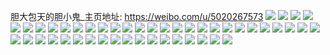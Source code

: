 胆大包天的胆小鬼_主页地址: https://weibo.com/u/5020267573 
![](https://wx4.sinaimg.cn/mw2000/005tKwVDly1h801ar3j9zj30sg0sgwl4.jpg) 
![](https://wx4.sinaimg.cn/mw2000/005tKwVDly1h6qyh67cdjj311t0scnmh.jpg) 
![](https://wx4.sinaimg.cn/mw2000/005tKwVDly1h6qygtyt3bj32bu333dwo.jpg) 
![](https://wx4.sinaimg.cn/mw2000/005tKwVDly1h6qygvc911j32c0340u0y.jpg) 
![](https://wx4.sinaimg.cn/mw2000/005tKwVDly1h6qygwd0kxj32c0340ajg.jpg) 
![](https://wx4.sinaimg.cn/mw2000/005tKwVDly1h6al47iq59j32c03404qp.jpg) 
![](https://wx4.sinaimg.cn/mw2000/005tKwVDly1h6hefkuefrj32c0340hdt.jpg) 
![](https://wx4.sinaimg.cn/mw2000/005tKwVDly1h6hxxyfw37j33402c01ky.jpg) 
![](https://wx4.sinaimg.cn/mw2000/005tKwVDly1h61mfpdhd0j33402c0tox.jpg) 
![](https://wx4.sinaimg.cn/mw2000/005tKwVDly1h61mfqrtp6j33402c0qhs.jpg) 
![](https://wx4.sinaimg.cn/mw2000/005tKwVDly1h61mfjp7ocj32c0340k8q.jpg) 
![](https://wx4.sinaimg.cn/mw2000/005tKwVDly1h61mfnz3zwj32c03407wh.jpg) 
![](https://wx4.sinaimg.cn/mw2000/005tKwVDly1h61mfgufl2j33402c01kz.jpg) 
![](https://wx4.sinaimg.cn/mw2000/005tKwVDly1h6dhrfsgyjj33402c0e82.jpg) 
![](https://wx4.sinaimg.cn/mw2000/005tKwVDly1h6akh4sla5j32mu1z4ap5.jpg) 
![](https://wx4.sinaimg.cn/mw2000/005tKwVDly1h6akgbvym1j32ac2cnk5a.jpg) 
![](https://wx4.sinaimg.cn/mw2000/005tKwVDly1h6dhr1wgb3j33402c0npe.jpg) 
![](https://wx4.sinaimg.cn/mw2000/005tKwVDly1h61mfmfj8rj33402c0h4d.jpg) 
![](https://wx4.sinaimg.cn/mw2000/005tKwVDly1h6fnp20wblj33402c0u0y.jpg) 
![](https://wx4.sinaimg.cn/mw2000/005tKwVDly1h6f2jrm0qij33402c0qk2.jpg) 
![](https://wx4.sinaimg.cn/mw2000/005tKwVDly1h65bdd3zcoj33402c0tv1.jpg) 
![](https://wx4.sinaimg.cn/mw2000/005tKwVDly1h6f2ju1z10j326w2danau.jpg) 
![](https://wx4.sinaimg.cn/mw2000/005tKwVDly1h61mfl1641j33402c0npe.jpg) 
![](https://wx4.sinaimg.cn/mw2000/005tKwVDly1h6fnokivgvj32c03407wk.jpg) 
![](https://wx4.sinaimg.cn/mw2000/005tKwVDly1h6f2jh48iwj327z1nz7ct.jpg) 
![](https://wx4.sinaimg.cn/mw2000/005tKwVDly1h6fnnxabpuj32v12btto1.jpg) 
![](https://wx4.sinaimg.cn/mw2000/005tKwVDly1h67lwxdlf1j32c0340x0u.jpg) 
![](https://wx4.sinaimg.cn/mw2000/005tKwVDly1h67o60v7egj32c03404dq.jpg) 
![](https://wx4.sinaimg.cn/mw2000/005tKwVDly1h67lsaqxctj31qk2begqb.jpg) 
![](https://wx4.sinaimg.cn/mw2000/005tKwVDly1h67nn6709ij32c0340npe.jpg) 
![](https://wx4.sinaimg.cn/mw2000/005tKwVDly1h67og1kcdhj30c90c9add.jpg) 
![](https://wx4.sinaimg.cn/mw2000/005tKwVDly1h67o64e0hbj30wi0zwwql.jpg) 
![](https://wx4.sinaimg.cn/mw2000/005tKwVDly1h67onk033oj32c0340aue.jpg) 
![](https://wx4.sinaimg.cn/mw2000/005tKwVDly1h5zi48tr29j32qj28hnpd.jpg) 
![](https://wx4.sinaimg.cn/mw2000/005tKwVDly1h5fugbi36sj30u0140122.jpg) 
![](https://wx4.sinaimg.cn/mw2000/005tKwVDly1h5fuhqa5vgj30u0140tdy.jpg) 
![](https://wx4.sinaimg.cn/mw2000/005tKwVDly1h4nwjou75uj32mv1z5e81.jpg) 
![](https://wx4.sinaimg.cn/mw2000/005tKwVDly1h4nrszrcjcj33402c0e81.jpg) 
![](https://wx4.sinaimg.cn/mw2000/005tKwVDly1h4p9k1v7c5j30wi14bdmo.jpg) 
![](https://wx4.sinaimg.cn/mw2000/005tKwVDly1h4nwjx9vffj32c02c0b2c.jpg) 
![](https://wx4.sinaimg.cn/mw2000/005tKwVDly1h4p9k3wn7mj328p2z74qq.jpg) 
![](https://wx4.sinaimg.cn/mw2000/005tKwVDly1h4qa8b0dywj32441lytyl.jpg) 
![](https://wx4.sinaimg.cn/mw2000/005tKwVDly1h4p9k1e4scj31k11mknih.jpg) 
![](https://wx4.sinaimg.cn/mw2000/005tKwVDly1h4jmrbaze2j33402c0u0y.jpg) 
![](https://wx4.sinaimg.cn/mw2000/005tKwVDly1h3qnopnmhvj33k02o0npd.jpg) 
![](https://wx4.sinaimg.cn/mw2000/005tKwVDly1h3qnooe2dfj33402c0x6q.jpg) 
![](https://wx4.sinaimg.cn/mw2000/005tKwVDly1h3qnoqq0z1j32c02c07wh.jpg) 
